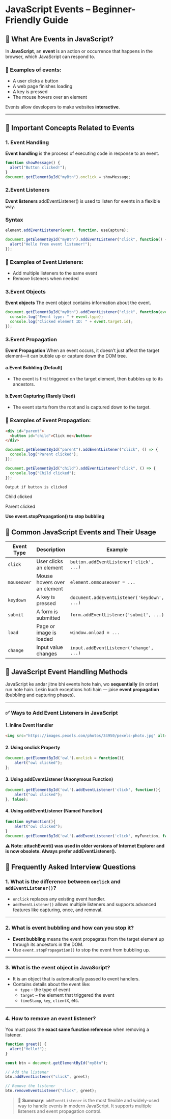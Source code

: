 # JavaScript Events – Beginner-Friendly Guide

## 🔹 What Are Events in JavaScript?

In **JavaScript**, an **event** is an action or occurrence that happens in the browser, which JavaScript can respond to.

### 📌 Examples of events:
- A user clicks a button
- A web page finishes loading
- A key is pressed
- The mouse hovers over an element

Events allow developers to make websites **interactive**.

---

## 🔹 Important Concepts Related to Events

### 1. Event Handling

**Event handling** is the process of executing code in response to an event.

```javascript
function showMessage() {
  alert("Button clicked!");
}
document.getElementById("myBtn").onclick = showMessage;
```


### 2.Event Listeners

**Event listeners** addEventListener() is used to listen for events in a flexible way.

### Syntax
```javascript
element.addEventListener(event, function, useCapture);
```

```javascript
document.getElementById("myBtn").addEventListener("click", function() {
  alert("Hello from event listener!");
});
```
### 📌 Examples of Event Listeners:
- Add multiple listeners to the same event
- Remove listeners when needed



### 3.Event Objects

**Event objects** The event object contains information about the event.

```javascript
document.getElementById("myBtn").addEventListener("click", function(event) {
  console.log("Event type: " + event.type);
  console.log("Clicked element ID: " + event.target.id);
});
```

### 3.Event Propagation

**Event Propagation**  When an event occurs, it doesn’t just affect the target element—it can bubble up or capture down the DOM tree.

#### a.Event Bubbling (Default) 
- The event is first triggered on the target element, then bubbles up to its ancestors.

#### b.Event Capturing (Rarely Used) 
- The event starts from the root and is captured down to the target.

### 📌 Examples of Event Propagation:

```html
<div id="parent">
  <button id="child">Click me</button>
</div>
```

```javascript
document.getElementById("parent").addEventListener("click", () => {
  console.log("Parent clicked");
});

document.getElementById("child").addEventListener("click", () => {
  console.log("Child clicked");
});
```

`Output if button is clicked`

Child clicked

Parent clicked

**Use event.stopPropagation() to stop bubbling**



## 🔹 Common JavaScript Events and Their Usage

| Event Type  | Description                    | Example                                 |
|-------------|--------------------------------|-----------------------------------------|
| `click`     | User clicks an element         | `button.addEventListener('click', ...)` |
| `mouseover` | Mouse hovers over an element   | `element.onmouseover = ...`             |
| `keydown`   | A key is pressed               | `document.addEventListener('keydown', ...)` |
| `submit`    | A form is submitted            | `form.addEventListener('submit', ...)`  |
| `load`      | Page or image is loaded        | `window.onload = ...`                   |
| `change`    | Input value changes            | `input.addEventListener('change', ...)` |




## 🔹 JavaScript Event Handling Methods

JavaScript ke andar jitne bhi events hote hain, wo **sequentially** (in order) run hote hain. Lekin kuch exceptions hoti hain — jaise **event propagation** (bubbling and capturing phases).

---

### ✅ Ways to Add Event Listeners in JavaScript

#### 1. Inline Event Handler

```html
<img src="https://images.pexels.com/photos/34950/pexels-photo.jpg" alt="Owl" onclick="alert('owl clicked')" />
```

#### 2. Using onclick Property

```javascript
document.getElementById('owl').onclick = function(){
    alert("owl clicked");
};
```

#### 3. Using addEventListener (Anonymous Function)

```javascript
document.getElementById('owl').addEventListener('click', function(){
    alert("owl clicked");
}, false);
```

#### 4. Using addEventListener (Named Function)

```javascript
function myFunction(){
    alert("owl clicked");
}
document.getElementById('owl').addEventListener('click', myFunction, false);
```


**⚠️ Note: attachEvent() was used in older versions of Internet Explorer and is now obsolete. Always prefer addEventListener().**









## 🔹 Frequently Asked Interview Questions

### 1. What is the difference between `onclick` and `addEventListener()`?

- `onclick` replaces any existing event handler.
- `addEventListener()` allows multiple listeners and supports advanced features like capturing, once, and removal.

---

### 2. What is event bubbling and how can you stop it?

- **Event bubbling** means the event propagates from the target element up through its ancestors in the DOM.
- Use `event.stopPropagation()` to stop the event from bubbling up.

---

### 3. What is the event object in JavaScript?

- It is an object that is automatically passed to event handlers.
- Contains details about the event like:
  - `type` – the type of event
  - `target` – the element that triggered the event
  - `timeStamp`, `key`, `clientX`, etc.

---

### 4. How to remove an event listener?

You must pass the **exact same function reference** when removing a listener.

```javascript
function greet() {
  alert("Hello!");
}

const btn = document.getElementById("myBtn");

// Add the listener
btn.addEventListener("click", greet);

// Remove the listener
btn.removeEventListener("click", greet);
```



> 🔁 **Summary**: `addEventListener` is the most flexible and widely-used way to handle events in modern JavaScript. It supports multiple listeners and event propagation control.

